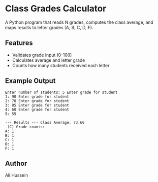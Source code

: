 # Class Grades Calculator

A Python program that reads N grades, computes the class average, and maps results to letter grades (A, B, C, D, F).

## Features
- Validates grade input (0–100)
- Calculates average and letter grade
- Counts how many students received each letter

## Example Output
```
Enter number of students: 5 Enter grade for student
1: 90 Enter grade for student
2: 78 Enter grade for student
3: 85 Enter grade for student
4: 60 Enter grade for student
5: 55

--- Results --- Class Average: 73.60
 (C) Grade counts:
A: 1
B: 1
C: 1
D: 1
F: 1
```


## Author
Ali Hussein
